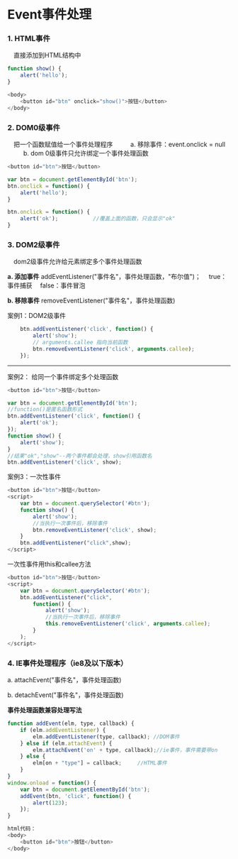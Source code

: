 # Event事件处理

### 1. HTML事件
&emsp;直接添加到HTML结构中

```javascript
function show() {
    alert('hello');
}

<body>
    <button id="btn" onclick="show()">按钮</button>
</body>
```

### 2. DOM0级事件
&emsp;把一个函数赋值给一个事件处理程序
 &emsp;  &emsp; a. 移除事件：event.onclick = null
 &emsp; &emsp;  b. dom 0级事件只允许绑定一个事件处理函数

```javascript
<button id="btn">按钮</button>

var btn = document.getElementById('btn');
btn.onclick = function() {
    alert('hello');
}

btn.onclick = function() {
    alert('ok');           //覆盖上面的函数，只会显示"ok"
}
```

### 3. DOM2级事件
&emsp;dom2级事件允许给元素绑定多个事件处理函数

**a. 添加事件**
addEventListener("事件名"，事件处理函数，"布尔值")；
&emsp;true：事件捕获
&emsp;false：事件冒泡

**b. 移除事件**
     removeEventListener("事件名"，事件处理函数)
 

案例1：DOM2级事件  
```javascript
    btn.addEventListener('click', function() {
        alert('show');
        // arguments.callee 指向当前函数
        btn.removeEventListener('click', arguments.callee); 
    });
 ```   

-----------
案例2：  给同一个事件绑定多个处理函数
```javascript
<button id="btn">按钮</button>

var btn = document.getElementById('btn');
//function()是匿名函数形式
btn.addEventListener('click', function() {  
    alert('ok');
});
function show() {                      
    alert('show');
}
//结果"ok","show"--两个事件都会处理，show引用函数名
btn.addEventListener('click', show); 
```
案例3：一次性事件
```javascript
<button id="btn">按钮</button>
<script>
    var btn = document.querySelector('#btn');
    function show() {
        alert('show');
        //当执行一次事件后，移除事件
        btn.removeEventListener('click', show); 
    }
    btn.addEventListener("click",show);
</script>
```


一次性事件用this和callee方法
```javascript
<button id="btn">按钮</button>
<script>
    var btn = document.querySelector('#btn');
    btn.addEventListener("click",
        function() {
            alert('show');
            //当执行一次事件后，移除事件
            this.removeEventListener('click', arguments.callee); 
        }
    );
</script>
```

### 4. IE事件处理程序（ie8及以下版本）


a. attachEvent("事件名"，事件处理函数) 
   

b. detachEvent("事件名"，事件处理函数)




**事件处理函数兼容处理写法**
```javascript   
function addEvent(elm, type, callback) {
    if (elm.addEventListener) {
        elm.addEventListener(type, callback); //DOM事件
    } else if (elm.attachEvent) {
        elm.attachEvent('on' + type, callback);//ie事件，事件需要带on
    } else {
        elm[on + "type"] = callback;     //HTML事件
    }
}
window.onload = function() {
    var btn = document.getElementById('btn');
    addEvent(btn, 'click', function() {       
        alert(123);
    });
}

html代码：
<body>
    <button id="btn">按钮</button>
</body>
```